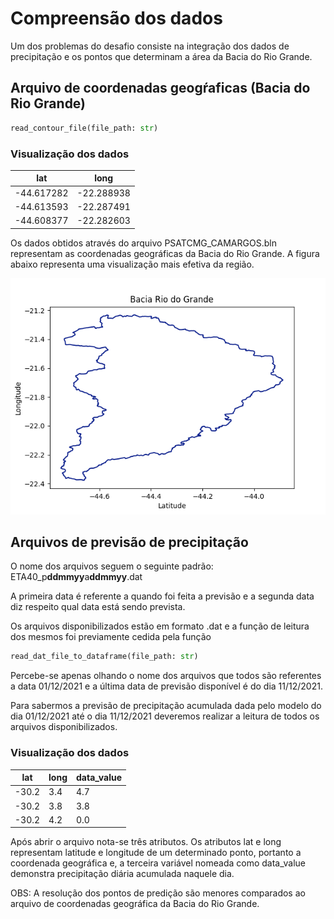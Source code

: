 # Compreensão dos dados
Um dos problemas do desafio consiste na integração dos dados de precipitação e os pontos que determinam a área da Bacia do Rio Grande.

## Arquivo de coordenadas geogŕaficas (Bacia do Rio Grande)
```python
read_contour_file(file_path: str)
```
### Visualização dos dados
| lat        	| long       	|
|------------	|------------	|
| -44.617282 	| -22.288938 	|
| -44.613593 	| -22.287491 	|
| -44.608377 	| -22.282603 	|

Os dados obtidos através do arquivo PSATCMG_CAMARGOS.bln representam as coordenadas geográficas da Bacia do Rio Grande. A figura abaixo representa uma visualização mais efetiva da região.

![Contorno Bacia Rio do Grande](/data/bacia_rio_grande.png)

## Arquivos de previsão de precipitação
O nome dos arquivos seguem o seguinte padrão: ETA40_p**ddmmyy**a**ddmmyy**.dat

A primeira data é referente a quando foi feita a previsão e a segunda data diz respeito qual data está sendo prevista.

Os arquivos disponibilizados estão em formato .dat e a função de leitura dos mesmos foi previamente cedida pela função

```python
read_dat_file_to_dataframe(file_path: str)
```

Percebe-se apenas olhando o nome dos arquivos que todos são referentes a data 01/12/2021 e a última data de previsão disponível é do dia 11/12/2021.

Para sabermos a previsão de precipitação acumulada dada pelo modelo do dia 01/12/2021 até o dia 11/12/2021 deveremos realizar a leitura de todos os arquivos disponibilizados.

### Visualização dos dados
| lat   | long | data_value |
|-------|------|------------|
| -30.2 | 3.4  | 4.7        |
| -30.2 | 3.8  | 3.8        |
| -30.2 | 4.2  | 0.0        |

Após abrir o arquivo nota-se três atributos. Os atributos lat e long representam latitude e longitude de um determinado ponto, portanto a coordenada geográfica e, a terceira variável nomeada como data_value demonstra precipitação diária acumulada naquele dia.

OBS: A resolução dos pontos de predição são menores comparados ao arquivo de coordenadas geográfica da Bacia do Rio Grande.


